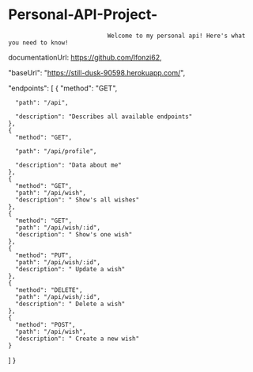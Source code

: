 # Personal-API-Project-



                                Welcome to my personal api! Here's what you need to know!
 
  documentationUrl: https://github.com/lfonzi62,
  
  
  "baseUrl": "https://still-dusk-90598.herokuapp.com/",
  
  
  "endpoints": [
    {
      "method": "GET",
      
      "path": "/api",
      
      "description": "Describes all available endpoints"
    },
    {
      "method": "GET",
      
      "path": "/api/profile",
      
      "description": "Data about me"
    },
    {
      "method": "GET",
      "path": "/api/wish",
      "description": " Show's all wishes"
    },
    {
      "method": "GET",
      "path": "/api/wish/:id",
      "description": " Show's one wish"
    },
    {
      "method": "PUT",
      "path": "/api/wish/:id",
      "description": " Update a wish"
    },
    {
      "method": "DELETE",
      "path": "/api/wish/:id",
      "description": " Delete a wish"
    },
    {
      "method": "POST",
      "path": "/api/wish",
      "description": " Create a new wish"
    }
  ]
}

